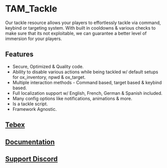 # TAM_Tackle

Our tackle resource allows your players to effortlessly tackle via command, keybind or targeting system. With built in cooldowns & various checks to make sure that its not exploitable, we can guarantee a better level of immersion for your players.


## Features
- Secure, Optimized & Quality code.
- Ability to disable various actions while being tackled w/ default setups for ox_inventory, npwd & ox_target.
- Multiple interaction methods - Command based, target based & keybind based.
- Full localization support w/ English, French, German & Spanish included.
- Many config options like notifications, animations & more.
- Is a tackle script.
- Framework Agnostic.


## [Tebex](https://fivem.threeamigos.shop)
## [Documentation](https://docs.threeamigos.shop)
## [Support Discord](https://discord.gg/YzC4Du7WYm)